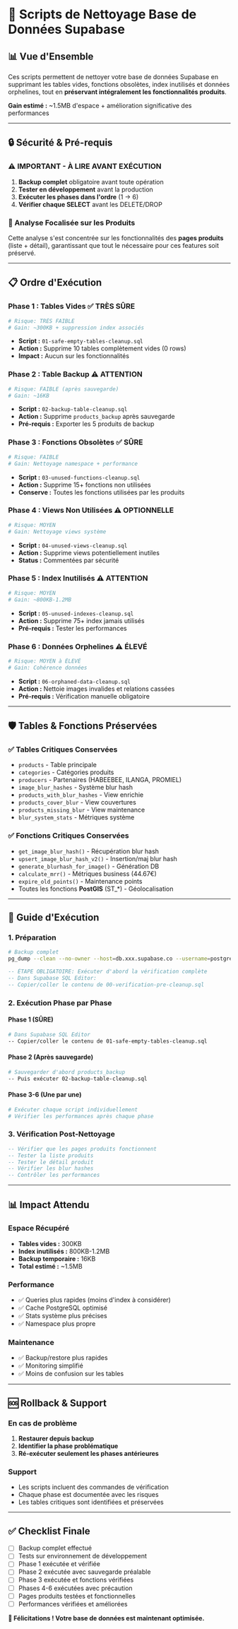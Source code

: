 # 🧹 Scripts de Nettoyage Base de Données Supabase

## 📊 Vue d'Ensemble

Ces scripts permettent de nettoyer votre base de données Supabase en supprimant les tables vides, fonctions obsolètes, index inutilisés et données orphelines, tout en **préservant intégralement les fonctionnalités produits**.

**Gain estimé :** ~1.5MB d'espace + amélioration significative des performances

---

## 🔒 Sécurité & Pré-requis

### ⚠️ IMPORTANT - À LIRE AVANT EXÉCUTION

1. **Backup complet** obligatoire avant toute opération
2. **Tester en développement** avant la production  
3. **Exécuter les phases dans l'ordre** (1 → 6)
4. **Vérifier chaque SELECT** avant les DELETE/DROP

### 🎯 Analyse Focalisée sur les Produits

Cette analyse s'est concentrée sur les fonctionnalités des **pages produits** (liste + détail), garantissant que tout le nécessaire pour ces features soit préservé.

---

## 📋 Ordre d'Exécution

### **Phase 1 : Tables Vides** ✅ TRÈS SÛRE
```bash
# Risque: TRÈS FAIBLE
# Gain: ~300KB + suppression index associés
```
- **Script :** `01-safe-empty-tables-cleanup.sql`
- **Action :** Supprime 10 tables complètement vides (0 rows)
- **Impact :** Aucun sur les fonctionnalités

### **Phase 2 : Table Backup** ⚠️ ATTENTION
```bash  
# Risque: FAIBLE (après sauvegarde)
# Gain: ~16KB
```
- **Script :** `02-backup-table-cleanup.sql`  
- **Action :** Supprime `products_backup` après sauvegarde
- **Pré-requis :** Exporter les 5 produits de backup

### **Phase 3 : Fonctions Obsolètes** ✅ SÛRE
```bash
# Risque: FAIBLE  
# Gain: Nettoyage namespace + performance
```
- **Script :** `03-unused-functions-cleanup.sql`
- **Action :** Supprime 15+ fonctions non utilisées
- **Conserve :** Toutes les fonctions utilisées par les produits

### **Phase 4 : Views Non Utilisées** ⚠️ OPTIONNELLE
```bash
# Risque: MOYEN
# Gain: Nettoyage views système
```
- **Script :** `04-unused-views-cleanup.sql`  
- **Action :** Supprime views potentiellement inutiles
- **Status :** Commentées par sécurité

### **Phase 5 : Index Inutilisés** ⚠️ ATTENTION
```bash
# Risque: MOYEN
# Gain: ~800KB-1.2MB
```
- **Script :** `05-unused-indexes-cleanup.sql`
- **Action :** Supprime 75+ index jamais utilisés
- **Pré-requis :** Tester les performances

### **Phase 6 : Données Orphelines** ⚠️ ÉLEVÉ
```bash
# Risque: MOYEN à ÉLEVÉ
# Gain: Cohérence données
```
- **Script :** `06-orphaned-data-cleanup.sql`
- **Action :** Nettoie images invalides et relations cassées
- **Pré-requis :** Vérification manuelle obligatoire

---

## 🛡️ Tables & Fonctions Préservées

### ✅ **Tables Critiques Conservées**
- `products` - Table principale
- `categories` - Catégories produits
- `producers` - Partenaires (HABEEBEE, ILANGA, PROMIEL)
- `image_blur_hashes` - Système blur hash
- `products_with_blur_hashes` - View enrichie
- `products_cover_blur` - View couvertures  
- `products_missing_blur` - View maintenance
- `blur_system_stats` - Métriques système

### ✅ **Fonctions Critiques Conservées**  
- `get_image_blur_hash()` - Récupération blur hash
- `upsert_image_blur_hash_v2()` - Insertion/maj blur hash
- `generate_blurhash_for_image()` - Génération DB
- `calculate_mrr()` - Métriques business (44.67€)
- `expire_old_points()` - Maintenance points
- Toutes les fonctions **PostGIS** (ST_*) - Géolocalisation

---

## 🚀 Guide d'Exécution

### 1. Préparation

```bash
# Backup complet
pg_dump --clean --no-owner --host=db.xxx.supabase.co --username=postgres your_db > backup_pre_cleanup.sql
```

```sql
-- ÉTAPE OBLIGATOIRE: Exécuter d'abord la vérification complète
-- Dans Supabase SQL Editor: 
-- Copier/coller le contenu de 00-verification-pre-cleanup.sql
```

### 2. Exécution Phase par Phase

#### Phase 1 (SÛRE)
```bash
# Dans Supabase SQL Editor
-- Copier/coller le contenu de 01-safe-empty-tables-cleanup.sql
```

#### Phase 2 (Après sauvegarde)
```bash  
# Sauvegarder d'abord products_backup
-- Puis exécuter 02-backup-table-cleanup.sql
```

#### Phase 3-6 (Une par une)
```bash
# Exécuter chaque script individuellement
# Vérifier les performances après chaque phase
```

### 3. Vérification Post-Nettoyage
```sql
-- Vérifier que les pages produits fonctionnent
-- Tester la liste produits
-- Tester le détail produit
-- Vérifier les blur hashes
-- Contrôler les performances
```

---

## 📊 Impact Attendu

### Espace Récupéré
- **Tables vides :** 300KB
- **Index inutilisés :** 800KB-1.2MB  
- **Backup temporaire :** 16KB
- **Total estimé :** ~1.5MB

### Performance
- ✅ Queries plus rapides (moins d'index à considérer)
- ✅ Cache PostgreSQL optimisé
- ✅ Stats système plus précises
- ✅ Namespace plus propre

### Maintenance
- ✅ Backup/restore plus rapides
- ✅ Monitoring simplifié  
- ✅ Moins de confusion sur les tables

---

## 🆘 Rollback & Support

### En cas de problème
1. **Restaurer depuis backup**
2. **Identifier la phase problématique**  
3. **Ré-exécuter seulement les phases antérieures**

### Support
- Les scripts incluent des commandes de vérification
- Chaque phase est documentée avec les risques
- Les tables critiques sont identifiées et préservées

---

## ✅ Checklist Finale

- [ ] Backup complet effectué
- [ ] Tests sur environnement de développement
- [ ] Phase 1 exécutée et vérifiée
- [ ] Phase 2 exécutée avec sauvegarde préalable
- [ ] Phase 3 exécutée et fonctions vérifiées
- [ ] Phases 4-6 exécutées avec précaution
- [ ] Pages produits testées et fonctionnelles
- [ ] Performances vérifiées et améliorées

**🎉 Félicitations ! Votre base de données est maintenant optimisée.**